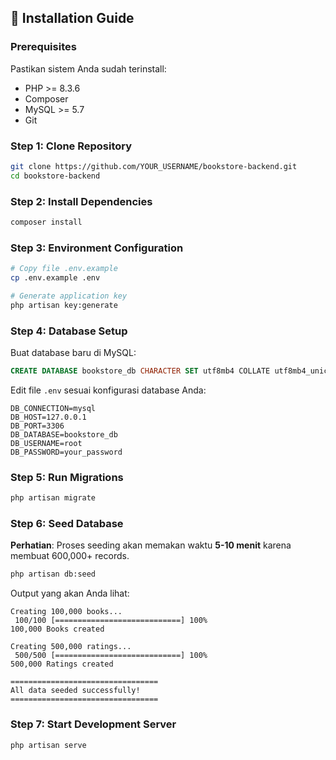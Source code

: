 ## 🚀 Installation Guide

### Prerequisites

Pastikan sistem Anda sudah terinstall:
- PHP >= 8.3.6
- Composer
- MySQL >= 5.7
- Git

### Step 1: Clone Repository

```bash
git clone https://github.com/YOUR_USERNAME/bookstore-backend.git
cd bookstore-backend
```

### Step 2: Install Dependencies

```bash
composer install
```

### Step 3: Environment Configuration

```bash
# Copy file .env.example
cp .env.example .env

# Generate application key
php artisan key:generate
```

### Step 4: Database Setup

Buat database baru di MySQL:

```sql
CREATE DATABASE bookstore_db CHARACTER SET utf8mb4 COLLATE utf8mb4_unicode_ci;
```

Edit file `.env` sesuai konfigurasi database Anda:

```env
DB_CONNECTION=mysql
DB_HOST=127.0.0.1
DB_PORT=3306
DB_DATABASE=bookstore_db
DB_USERNAME=root
DB_PASSWORD=your_password
```

### Step 5: Run Migrations

```bash
php artisan migrate
```

### Step 6: Seed Database

**Perhatian**: Proses seeding akan memakan waktu **5-10 menit** karena membuat 600,000+ records.

```bash
php artisan db:seed
```

Output yang akan Anda lihat:
```
Creating 100,000 books...
 100/100 [============================] 100%
100,000 Books created

Creating 500,000 ratings...
 500/500 [============================] 100%
500,000 Ratings created

=================================
All data seeded successfully!
=================================
```

### Step 7: Start Development Server

```bash
php artisan serve
```
